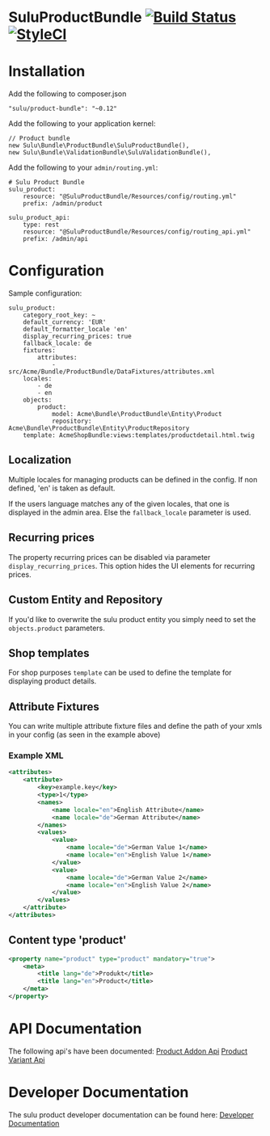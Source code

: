 SuluProductBundle [![Build Status](https://travis-ci.org/sulu/SuluProductBundle.svg?branch=develop)](https://travis-ci.org/sulu/SuluProductBundle) [![StyleCI](https://styleci.io/repos/17173120/shield)](https://styleci.io/repos/17173120)
============================================================================================================================================================================================================================================

# Installation

Add the following to composer.json

```
"sulu/product-bundle": "~0.12"
```

Add the following to your application kernel:

```
// Product bundle
new Sulu\Bundle\ProductBundle\SuluProductBundle(),
new Sulu\Bundle\ValidationBundle\SuluValidationBundle(),
```

Add the following to your `admin/routing.yml`:

```
# Sulu Product Bundle
sulu_product:
    resource: "@SuluProductBundle/Resources/config/routing.yml"
    prefix: /admin/product

sulu_product_api:
    type: rest
    resource: "@SuluProductBundle/Resources/config/routing_api.yml"
    prefix: /admin/api
```

# Configuration

Sample configuration:

```
sulu_product:
    category_root_key: ~
    default_currency: 'EUR'
    default_formatter_locale 'en'
    display_recurring_prices: true
    fallback_locale: de
    fixtures:
        attributes:
            - src/Acme/Bundle/ProductBundle/DataFixtures/attributes.xml
    locales:
        - de
        - en
    objects:
        product:
            model: Acme\Bundle\ProductBundle\Entity\Product
            repository: Acme\Bundle\ProductBundle\Entity\ProductRepository
    template: AcmeShopBundle:views:templates/productdetail.html.twig
```

## Localization

Multiple locales for managing products can be defined in the config. 
If non defined, 'en' is taken as default.

If the users language matches any of the given locales, that one is displayed in the admin area.
Else the `fallback_locale` parameter is used.

## Recurring prices

The property recurring prices can be disabled via parameter `display_recurring_prices`.
This option hides the UI elements for recurring prices.

## Custom Entity and Repository

If you'd like to overwrite the sulu product entity you simply need to set the
`objects.product` parameters.

## Shop templates

For shop purposes `template` can be used to define the template for displaying
product details.

## Attribute Fixtures

You can write multiple attribute fixture files and define the path of your xmls in your config (as seen in the example above)

### Example XML

```xml
<attributes>
    <attribute>
        <key>example.key</key>
        <type>1</type>
        <names>
            <name locale="en">English Attribute</name>
            <name locale="de">German Attribute</name>
        </names>
        <values>
            <value>
                <name locale="de">German Value 1</name>
                <name locale="en">English Value 1</name>
            </value>
            <value>
                <name locale="de">German Value 2</name>
                <name locale="en">English Value 2</name>
            </value>
        </values>
    </attribute>
</attributes>

```

## Content type 'product'

```xml
<property name="product" type="product" mandatory="true">
    <meta>
        <title lang="de">Produkt</title>
        <title lang="en">Product</title>
    </meta>
</property>
```

# API Documentation

The following api's have been documented:
[Product Addon Api](Documentation/api/product-addon.md)
[Product Variant Api](Documentation/api/product-variant.md)

# Developer Documentation

The sulu product developer documentation can be found here:
[Developer Documentation](Documentation/development.md)
